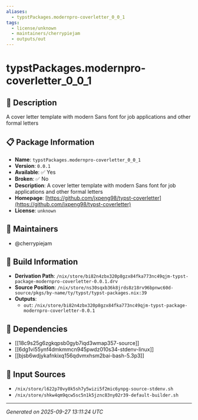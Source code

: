 ```yaml
---
aliases:
  - typstPackages.modernpro-coverletter_0_0_1
tags:
  - license/unknown
  - maintainers/cherrypiejam
  - outputs/out
---
```


# typstPackages.modernpro-coverletter_0_0_1

## 📝 Description

A cover letter template with modern Sans font for job applications and other formal letters

## 📋 Package Information

- **Name**: `typstPackages.modernpro-coverletter_0_0_1`
- **Version**: `0.0.1`
- **Available**: ✅ Yes
- **Broken**: ✅ No
- **Description**: A cover letter template with modern Sans font for job applications and other formal letters
- **Homepage**: [https://github.com/jxpeng98/typst-coverletter](https://github.com/jxpeng98/typst-coverletter)
- **License**: `unknown`
## 👥 Maintainers

- @cherrypiejam


## 🔧 Build Information

- **Derivation Path**: `/nix/store/bi82n4zbx320p8gzx84fka773nc49qjm-typst-package-modernpro-coverletter-0.0.1.drv`
- **Source Position**: `/nix/store/ns30sqxb36k8jrds8z18rv96bpnwc60d-source/pkgs/by-name/ty/typst/typst-packages.nix:39`
- **Outputs**:
  - `out`:  `/nix/store/bi82n4zbx320p8gzx84fka773nc49qjm-typst-package-modernpro-coverletter-0.0.1`

## 🔗 Dependencies

- [[18c9s25g6zgkqpsb0gyb7iqd3wmap357-source]]
- [[6dg1vi55ynf4dmkmmcn945pwdz010s34-stdenv-linux]]
- [[bjsb6wdjykafnkixq156qdvmxhsm2bai-bash-5.3p3]]

## 📁 Input Sources

- `/nix/store/l622p70vy8k5sh7y5wizi5f2mic6ynpg-source-stdenv.sh`
- `/nix/store/shkw4qm9qcw5sc5n1k5jznc83ny02r39-default-builder.sh`

---
*Generated on 2025-09-27 13:11:24 UTC*

